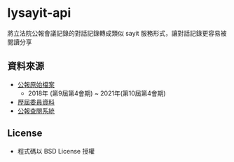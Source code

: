 # lysayit-api

將立法院公報會議記錄的對話記錄轉成類似 sayit 服務形式，讓對話記錄更容易被閱讀分享

資料來源
--------
- [公報原始檔案](https://data.ly.gov.tw/getds.action?id=41)
  - 2018年 (第9屆第4會期) ~ 2021年(第10屆第4會期)
- [歷屆委員資料](https://data.ly.gov.tw/getds.action?id=16)
- [公報查閱系統](https://lci.ly.gov.tw/LyLCEW/lcivComm.action)

License
-------
- 程式碼以 BSD License 授權
